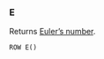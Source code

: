 <!--
This is generated by ESQL’s AbstractFunctionTestCase. Do no edit it. See ../README.md for how to regenerate it.
-->

### E
Returns [Euler’s number](https://en.wikipedia.org/wiki/E_(mathematical_constant)).

```esql
ROW E()
```
